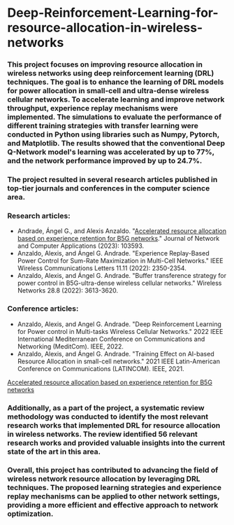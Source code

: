 # Deep-Reinforcement-Learning-for-resource-allocation-in-wireless-networks

### This project focuses on improving resource allocation in wireless networks using deep reinforcement learning (DRL) techniques. The goal is to enhance the learning of DRL models for power allocation in small-cell and ultra-dense wireless cellular networks. To accelerate learning and improve network throughput, experience replay mechanisms were implemented. The simulations to evaluate the performance of different training strategies with transfer learning were conducted in Python using libraries such as Numpy, Pytorch, and Matplotlib. The results showed that the conventional Deep Q-Network model's learning was accelerated by up to 77%, and the network performance improved by up to 24.7%.

### The project resulted in several research articles published in top-tier journals and conferences in the computer science area. 
### Research articles:
* Andrade, Ángel G., and Alexis Anzaldo. "[Accelerated resource allocation based on experience retention for B5G networks](https://www.google.com)." Journal of Network and Computer Applications (2023): 103593.
* Anzaldo, Alexis, and Ángel G. Andrade. "Experience Replay-Based Power Control for Sum-Rate Maximization in Multi-Cell Networks." IEEE Wireless Communications Letters 11.11 (2022): 2350-2354.
* Anzaldo, Alexis, and Ángel G. Andrade. "Buffer transference strategy for power control in B5G-ultra-dense wireless cellular networks." Wireless Networks 28.8 (2022): 3613-3620.
### Conference articles:
* Anzaldo, Alexis, and Angel G. Andrade. "Deep Reinforcement Learning for Power control in Multi-tasks Wireless Cellular Networks." 2022 IEEE International Mediterranean Conference on Communications and Networking (MeditCom). IEEE, 2022.
* Anzaldo, Alexis, and Ángel G. Andrade. "Training Effect on AI-based Resource Allocation in small-cell networks." 2021 IEEE Latin-American Conference on Communications (LATINCOM). IEEE, 2021.

[Accelerated resource allocation based on experience retention for B5G networks](https://www.google.com)

### Additionally, as a part of the project, a systematic review methodology was conducted to identify the most relevant research works that implemented DRL for resource allocation in wireless networks. The review identified 56 relevant research works and provided valuable insights into the current state of the art in this area.

### Overall, this project has contributed to advancing the field of wireless network resource allocation by leveraging DRL techniques. The proposed learning strategies and experience replay mechanisms can be applied to other network settings, providing a more efficient and effective approach to network optimization.
